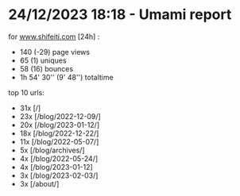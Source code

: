 # 24/12/2023 18:18 - Umami report
for www.shifeiti.com [24h] :

 - 140 (-29) page views
 - 65 (1) uniques
 - 58 (16) bounces
 - 1h 54' 30'' (9' 48'') totaltime


top 10 urls:
 - 31x [/]
 - 23x [/blog/2022-12-09/]
 - 20x [/blog/2023-01-12/]
 - 18x [/blog/2022-12-22/]
 - 11x [/blog/2022-05-07/]
 - 5x [/blog/archives/]
 - 4x [/blog/2022-05-24/]
 - 4x [/blog/2023-01-12]
 - 3x [/blog/2023-02-03/]
 - 3x [/about/]


